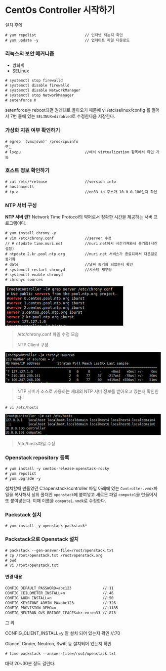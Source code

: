 # CentOs Controller 시작하기

설치 후에

```shell
# yum repolist						// 인터넷 되는지 확인
# yum update -y						// 업데이트 파일 다운로드
```



### 리눅스의 보안 메커니즘

- 방화벽
- SELinux

```shell
# systemctl stop firewalld
# systemctl disable firewalld
# systemctl disable NetworkManager
# systemctl stop NetworkManager
# setenforce 0						
```

setenforce는 reboot되면 원래대로 돌아오기 때문에 vi /etc/selinux/config 를 열어서 7번 줄에 있는 `SELINUX=disabled`로 수정한다음 저장한다.



### 가상화 지원 여부 확인하기

```shell
# egrep '(vmx|svm)' /proc/cpuinfo
또는
# lscpu								//에서 virtualization 항목에서 확인 가능
```



### 호스트 정보 확인하기

```shell
# cat /etc/*release					//version info
# hostnamectl
# ip a								//en33 ip 주소가 10.0.0.100인지 확인
```



### NTP 서버 구성

**NTP 서버 란?**  Network Time Protocol의 약어로서 정확한 시간을 제공하는 서버 프로그램이다.

```shell
# yum install chrony -y
# vim /etc/chrony.conf				//server 수정
// # ntpdate time.nuri.net			//nuri.net에서 시간가져와서 동기화(시간 설정)
# ntpdate 2.kr.pool.ntp.org			//nuri.net 서비스가 종료되어서 다른걸로 동기화
# date								//날짜 동기화 되었는지 확인
# systemctl restart chronyd			//시스템 재부팅
# systemctl enable chronyd
# chronyc sources
```



![](pic\chrony.conf_edit.PNG)

> /etc/chrony.conf 파일 수정 모습
>
> NTP Client 구성

![](pic\chronyc.PNG)

> NTP 서버가 소스로 사용하는 세대의 NTP 서버 정보를 받아오고 있는지 확인한다.



```shell
# vi /etc/hosts
```

![](pic\etc_hosts.PNG)

>  /etc/hosts파일 수정

### Openstack repository 등록

```shell
# yum install -y centos-release-openstack-rocky
# yum repolist
# yum upgrade -y
```



설치할때 만들었던 C:\openstack\controller 파일 아래에 있는 `Controller.vmdk`파일을 복사해서 상위 폴더인 `openstack`에 붙여넣고 새로운 파일 `compute1`을 만들어서 또 붙여넣는다. 이때 이름을 `compute1.vmdk`로 수정한다.



### Packstack 설치

```shell
# yum install -y openstack-packstack*
```

### Packstack으로 Openstack 설치

```shell
# packstack --gen-answer-file=/root/openstack.txt
# cp /root/openstack.txt /root/openstack.org
# pwd
# vi /root/openstack.txt
```



#### 변경 내용

```shell
CONFIG_DEFAULT_PASSWORD=abc123				//:11
CONFIG_CEILOMETER_INSTALL=n					//:46
CONFIG_AODH_INSTALL=n						//:50
CONFIG_KEYSTONE_ADMIN_PW=abc123				//:326
CONFIG_PROVISION_DEMO=n						//:1185
CONFIG_NEUTRON_OVS_BRIDGE_IFACES=br-ex:en33	//:873
```

그 외 

CONFIG_CLIENT_INSTALL=y				잘 설치 되어 있는지 확인 //:70 

Glance, Cinder, Neutron, Swift 등 설치되어 있는지 확인



```shell
# time packstack --answer-file=/root/openstack.txt
```

대략 20~30분 정도 걸린다.

